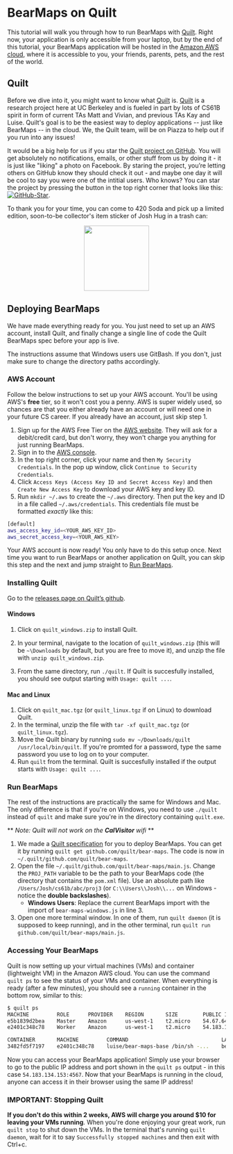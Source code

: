# BearMaps on Quilt
This tutorial will walk you through how to run BearMaps with
[Quilt](http://quilt.io/). Right now, your application is only accessible from
your laptop, but by the end of this tutorial, your BearMaps application will be
hosted in the [Amazon AWS cloud](https://aws.amazon.com/), where it is
accessible to you, your friends, parents, pets, and the rest of the world.

## Quilt
Before we dive into it, you might want to know what [Quilt](http://quilt.io) is.
[Quilt](http://quilt.io) is a research project here at UC Berkeley and is fueled
in part by lots of CS61B spirit in form of current TAs Matt and Vivian, and
previous TAs Kay and Luise. Quilt's goal is to be the easiest way to deploy
applications -- just like BearMaps -- in the cloud. We, the Quilt team, will be
on Piazza to help out if you run into any issues!

It would be a big help for us if you star the [Quilt project on
GitHub](http://github.com/quilt/quilt). You will get absolutely no
notifications, emails, or other stuff from us by doing it - it is just like
"liking" a photo on Facebook. By staring the project, you’re letting others on
GitHub know they should check it out - and maybe one day it will be cool to say
you were one of the intitial users. Who knows? You can star the project by
pressing the button in the top right corner that looks like this:
[![GitHub-Star](./img/github-star.png)](http://github.com/quilt/quilt).

To thank you for your time, you can come to 420 Soda and pick up a limited
edition, soon-to-be collector's item sticker of Josh Hug in a trash can:

<p align="center">
<img align="center" src="./img/hughex.png" width="150">
</p>

## Deploying BearMaps
We have made everything ready for you. You just need to set up an AWS account,
install Quilt, and finally change a single line of code the Quilt BearMaps spec
before your app is live.

The instructions assume that Windows users use GitBash. If you don't, just make
sure to change the directory paths accordingly.

### AWS Account
Follow the below instructions to set up your AWS account. You'll be using AWS's
**free** tier, so it won't cost you a penny. AWS is super widely used, so
chances are that you either already have an account or will need one in your
future CS career. If you already have an account, just skip step 1.

1.  Sign up for the AWS Free Tier on the [AWS website](https://aws.amazon.com/s/dm/optimization/server-side-test/free-tier/free_np/).
They will ask for a debit/credit card, but don't worry, they won't charge you
anything for just running BearMaps.
2. Sign in to the [AWS console](https://aws.amazon.com/console/).
3. In the top right corner, click your name and then `My Security Credentials`.
In the pop up window, click `Continue to Security Credentials`.
4. Click `Access Keys (Access Key ID and Secret Access Key)` and then `Create
New Access Key` to download your AWS key and key ID.
5. Run `mkdir ~/.aws` to create the `~/.aws` directory. Then put the key
and ID in a file called `~/.aws/credentials`. This credentials file must be
formatted *exactly* like this:

```bash
[default]
aws_access_key_id=<YOUR_AWS_KEY_ID>
aws_secret_access_key=<YOUR_AWS_KEY>
```

Your AWS account is now ready! You only have to do this setup once. Next time
you want to run BearMaps or another application on Quilt, you can skip this step
and the next and jump straight to [Run BearMaps](#run-bearmaps).

### Installing Quilt
Go to the [releases page on Quilt’s github](https://github.com/quilt/quilt/releases).

#### Windows
1. Click on `quilt_windows.zip` to install Quilt.
2. In your terminal, navigate to the location of `quilt_windows.zip` (this will
be `~\Downloads` by default, but you are free to move it), and unzip the file
with `unzip quilt_windows.zip`.

3. From the same directory, run `./quilt`. If Quilt is succesfully installed,
you should see output starting with `Usage: quilt ...`.

#### Mac and Linux
1. Click on `quilt_mac.tgz` (or `quilt_linux.tgz` if on Linux) to download
Quilt.
2. In the terminal, unzip the file with `tar -xf quilt_mac.tgz` (or
`quilt_linux.tgz`).
3. Move the Quilt binary by running `sudo mv ~/Downloads/quilt /usr/local/bin/quilt`.
If you're promted for a password, type the same password you use to log on to your
computer.
4. Run `quilt` from the terminal. Quilt is succesfully installed if the output
starts with `Usage: quilt ...`.

### Run BearMaps
The rest of the instructions are practically the same for Windows and Mac. The
only difference is that if you're on Windows, you need to use `./quilt` instead
of `quilt` and make sure you're in the directory containing `quilt.exe`.

** *Note: Quilt will not work on the **CalVisitor** wifi* **

1. We made a [Quilt specification](https://github.com/quilt/bear-maps) for you
to deploy BearMaps. You can get it by running `quilt get github.com/quilt/bear-maps`.
The code is now in `~/.quilt/github.com/quilt/bear-maps`.
2. Open the file `~/.quilt/github.com/quilt/bear-maps/main.js`. Change the
`PROJ_PATH` variable to be the path to your BearMaps code (the directory that
contains the `pom.xml` file). Use an absolute path like
`/Users/Josh/cs61b/abc/proj3` (or `C:\\Users\\Josh\\...` on Windows - notice
the **double backslashes**).
	* **Windows Users**: Replace the current BearMaps import with the import of
	`bear-maps-windows.js` in line 3.
3. Open one more terminal window. In one of them, run `quilt daemon` (it is
supposed to keep running), and in the other terminal, run `quilt run
github.com/quilt/bear-maps/main.js`.

### Accessing Your BearMaps
Quilt is now setting up your virtual machines (VMs) and container (lightweight
VM) in the Amazon AWS cloud.
You can use the command `quilt ps` to see the status of your VMs and container.
When everything is ready (after a few minutes), you should see a `running`
container in the bottom row, similar to this:

```bash
$ quilt ps
MACHINE         ROLE      PROVIDER    REGION       SIZE        PUBLIC IP         STATUS
e5b1839d2bea    Master    Amazon      us-west-1    t2.micro    54.67.64.87       connected
e2401c348c78    Worker    Amazon      us-west-1    t2.micro    54.183.134.153    connected

CONTAINER       MACHINE         COMMAND                              LABELS       STATUS     CREATED           PUBLIC IP
3482fd5f7197    e2401c348c78    luise/bear-maps-base /bin/sh -...    bear-maps    running    53 seconds ago    54.183.134.153:4567
```

Now you can access your BearMaps application! Simply use your browser to go to
the public IP address and port shown in the `quilt ps` output - in this case
`54.183.134.153:4567`. Now that your BearMaps is running in the cloud, anyone
can access it in their browser using the same IP address!

### IMPORTANT: Stopping Quilt
**If you don't do this within 2 weeks, AWS will charge you around $10 for
leaving your VMs running**.
When you're done enjoying your great work, run `quilt stop` to shut down the
VMs. In the terminal that's running `quilt daemon`, wait for it to say
`Successfully stopped machines` and then exit with Ctrl+c.
